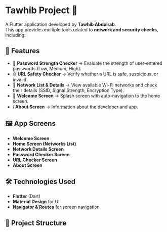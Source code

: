 # Tawhib Project 🚀

A Flutter application developed by **Tawhib Abdulrab**.  
This app provides multiple tools related to **network and security checks**, including:

## 📱 Features
- 🔐 **Password Strength Checker** → Evaluate the strength of user-entered passwords (Low, Medium, High).
- 🌐 **URL Safety Checker** → Verify whether a URL is safe, suspicious, or invalid.
- 📡 **Network List & Details** → View available Wi-Fi networks and check their details (SSID, Signal Strength, Encryption Type).
- 👋 **Welcome Screen** → Splash screen with auto-navigation to the home screen.
- ℹ️ **About Screen** → Information about the developer and app.

## 🖼️ App Screens
- **Welcome Screen**
- **Home Screen (Networks List)**
- **Network Details Screen**
- **Password Checker Screen**
- **URL Checker Screen**
- **About Screen**

## 🛠️ Technologies Used
- **Flutter** (Dart)
- **Material Design** for UI
- **Navigator & Routes** for screen navigation

## 📂 Project Structure
